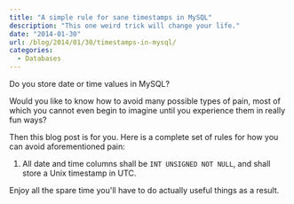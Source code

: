 ```yaml
---
title: "A simple rule for sane timestamps in MySQL"
description: "This one weird trick will change your life."
date: "2014-01-30"
url: /blog/2014/01/30/timestamps-in-mysql/
categories:
  - Databases
---
```

Do you store date or time values in MySQL?

Would you like to know how to avoid many possible types of pain,
most of which you cannot even begin to imagine until you
experience them in really fun ways?

Then this blog post is for you. Here is a complete set of rules for how you can
avoid aforementioned pain:

1. All date and time columns shall be `INT UNSIGNED NOT NULL`, and shall store
	a Unix timestamp in UTC.

Enjoy all the spare time you'll have to do actually useful things as a result.


